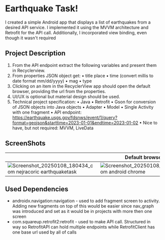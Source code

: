 # Earthquake Task!

I created a simple Android app that displays a list of earthquakes from a desired API service. I implemented it using the MVVM architecture and Retrofit for the API call. Additionally, I incorporated view binding, even though it wasn't required

## Project Description

1. From the API endpoint extract the following variables and present them in Recyclerview.
2. From properties JSON object get:
   • title place
   • time (convert millis to date format mm/dd/yyyy)
   • mag
   • type
3. Clicking on an item in the RecyclerView app should open the default browser, providing the url from the properties.
4. UI/UX is optional but material design should be used.
5. Technical project specification:
   • Java
   • Retrofit
   • Gson for conversion of JSON objects into Java objects
   • Adapter
   • Model
   • Single Activity with one fragment
   • API endpoint: https://earthquake.usgs.gov/fdsnws/event/1/query?format=geojson&starttime=2023-01-01&endtime=2023-01-02
   • Nice to have, but not required: MVVM, LiveData

## ScreenShots

|                |Default browser                          |
|----------------|-------------------------------|
| ![Screenshot_20250108_180434_com nejracoric earthquaketask](https://github.com/user-attachments/assets/818104d5-07f2-4422-9bbf-8e27b132ff37) | ![Screenshot_20250108_180442_com android chrome](https://github.com/user-attachments/assets/c098084c-ab68-4024-9135-538aed98cca7) |

## Used Dependencies

- androidx.navigation:navigation - used to add fragment screen to activity. Adding new fragments on top of this would be easier since nav_graph was introduced and set as it would be in projects with more then one screen
- com.squareup.retrofit2:retrofit - used to make API call. Structured in way so RetrofitAPI can hold multiple endpoints while RetrofitClient has one base url used by all of calls
